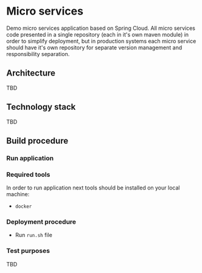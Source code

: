 # Micro services

Demo micro services application based on Spring Cloud.
All micro services code presented in a single repository 
(each in it's own maven module) in order to simplify deployment, but in
production systems each micro service should have it's own repository 
for separate version management and responsibility separation.

## Architecture

TBD

## Technology stack

TBD

## Build procedure

### Run application

### Required tools

In order to run application next tools should be installed on your 
local machine:
- `docker`

### Deployment procedure
- Run `run.sh` file

### Test purposes

TBD


